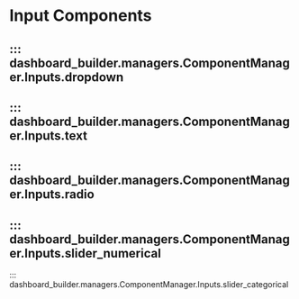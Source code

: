 # Input Components 


::: dashboard_builder.managers.ComponentManager.Inputs.dropdown
---
::: dashboard_builder.managers.ComponentManager.Inputs.text
---
::: dashboard_builder.managers.ComponentManager.Inputs.radio
---
::: dashboard_builder.managers.ComponentManager.Inputs.slider_numerical
---
::: dashboard_builder.managers.ComponentManager.Inputs.slider_categorical




